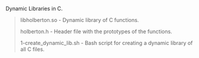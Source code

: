 Dynamic Libraries in C.

>  libholberton.so          - Dynamic library of C functions.
>
>  holberton.h		    - Header file with the prototypes of
>  			       the functions.
>
>  1-create_dynamic_lib.sh  - Bash script for creating a dynamic
>  			       library of all C files.

